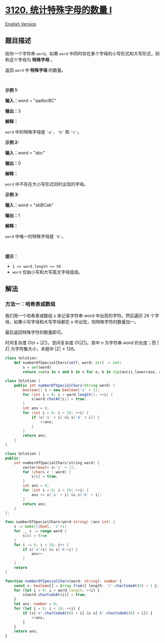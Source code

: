 # [3120. 统计特殊字母的数量 I](https://leetcode.cn/problems/count-the-number-of-special-characters-i)

[English Version](/solution/3100-3199/3120.Count%20the%20Number%20of%20Special%20Characters%20I/README_EN.md)

<!-- tags: -->

## 题目描述

<!-- 这里写题目描述 -->

<p>给你一个字符串 <code>word</code>。如果 <code>word</code> 中同时存在某个字母的小写形式和大写形式，则称这个字母为 <strong>特殊字母</strong> 。</p>

<p>返回 <code>word</code> 中<strong> </strong><strong>特殊字母 </strong>的数量。</p>

<p>&nbsp;</p>

<p><strong class="example">示例 1:</strong></p>

<div class="example-block">
<p><strong>输入：</strong><span class="example-io">word = "aaAbcBC"</span></p>

<p><strong>输出：</strong><span class="example-io">3</span></p>

<p><strong>解释：</strong></p>

<p><code>word</code> 中的特殊字母是 <code>'a'</code>、<code>'b'</code> 和 <code>'c'</code>。</p>
</div>

<p><strong class="example">示例 2:</strong></p>

<div class="example-block">
<p><strong>输入：</strong><span class="example-io">word = "abc"</span></p>

<p><strong>输出：</strong><span class="example-io">0</span></p>

<p><strong>解释：</strong></p>

<p><code>word</code> 中不存在大小写形式同时出现的字母。</p>
</div>

<p><strong class="example">示例 3:</strong></p>

<div class="example-block">
<p><strong>输入：</strong><span class="example-io">word = "abBCab"</span></p>

<p><strong>输出：</strong>1</p>

<p><strong>解释：</strong></p>

<p><code>word</code> 中唯一的特殊字母是 <code>'b'</code>。</p>
</div>

<p>&nbsp;</p>

<p><strong>提示：</strong></p>

<ul>
	<li><code>1 &lt;= word.length &lt;= 50</code></li>
	<li><code>word</code> 仅由小写和大写英文字母组成。</li>
</ul>

## 解法

### 方法一：哈希表或数组

我们用一个哈希表或数组 $s$ 来记录字符串 $word$ 中出现的字符。然后遍历 $26$ 个字母，如果小写字母和大写字母都在 $s$ 中出现，则特殊字符的数量加一。

最后返回特殊字符的数量即可。

时间复杂度 $O(n + |\Sigma|)$，空间复杂度 $O(|\Sigma|)$。其中 $n$ 为字符串 $word$ 的长度；而 $|\Sigma|$ 为字符集大小，本题中 $|\Sigma| \leq 128$。

<!-- tabs:start -->

```python
class Solution:
    def numberOfSpecialChars(self, word: str) -> int:
        s = set(word)
        return sum(a in s and b in s for a, b in zip(ascii_lowercase, ascii_uppercase))
```

```java
class Solution {
    public int numberOfSpecialChars(String word) {
        boolean[] s = new boolean['z' + 1];
        for (int i = 0; i < word.length(); ++i) {
            s[word.charAt(i)] = true;
        }
        int ans = 0;
        for (int i = 0; i < 26; ++i) {
            if (s['a' + i] && s['A' + i]) {
                ++ans;
            }
        }
        return ans;
    }
}
```

```cpp
class Solution {
public:
    int numberOfSpecialChars(string word) {
        vector<bool> s('z' + 1);
        for (char& c : word) {
            s[c] = true;
        }
        int ans = 0;
        for (int i = 0; i < 26; ++i) {
            ans += s['a' + i] && s['A' + i];
        }
        return ans;
    }
};
```

```go
func numberOfSpecialChars(word string) (ans int) {
	s := make([]bool, 'z'+1)
	for _, c := range word {
		s[c] = true
	}
	for i := 0; i < 26; i++ {
		if s['a'+i] && s['A'+i] {
			ans++
		}
	}
	return
}
```

```ts
function numberOfSpecialChars(word: string): number {
    const s: boolean[] = Array.from({ length: 'z'.charCodeAt(0) + 1 }, () => false);
    for (let i = 0; i < word.length; ++i) {
        s[word.charCodeAt(i)] = true;
    }
    let ans: number = 0;
    for (let i = 0; i < 26; ++i) {
        if (s['a'.charCodeAt(0) + i] && s['A'.charCodeAt(0) + i]) {
            ++ans;
        }
    }
    return ans;
}
```

<!-- tabs:end -->

<!-- end -->
